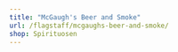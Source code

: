 ```yaml
---
title: "McGaugh's Beer and Smoke"
url: /flagstaff/mcgaughs-beer-and-smoke/
shop: Spirituosen
---
```

